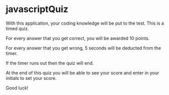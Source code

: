 # javascriptQuiz

With this application, your coding knowledge will be put to the test. This is a timed quiz. 

For every answer that you get correct, you will be awarded 10 points. 

For every answer that you get wrong, 5 seconds will be deducted from the timer. 

If the timer runs out then the quiz will end. 

At the end of this quiz you will be able to see your score and enter in your initials to set your score.

Good luck!